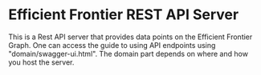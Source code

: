 # Efficient Frontier REST API Server

This is a Rest API server that provides data points on the Efficient Frontier Graph.
One can access the guide to using API endpoints using "domain/swagger-ui.html".
The domain part depends on where and how you host the server.
